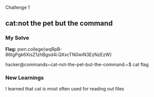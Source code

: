 Challenge 1
## cat:not the pet but the command

### My Solve
**Flag:** pwn.college{wqRpB-86tgPgk6XisZ1zhBgsd4i.QXxcTN0wiN3EzNzEzW}

hacker@commands~cat-not-the-pet-but-the-command:~$ cat flag

### New Learnings
I learned that cat is most often used for reading out files

